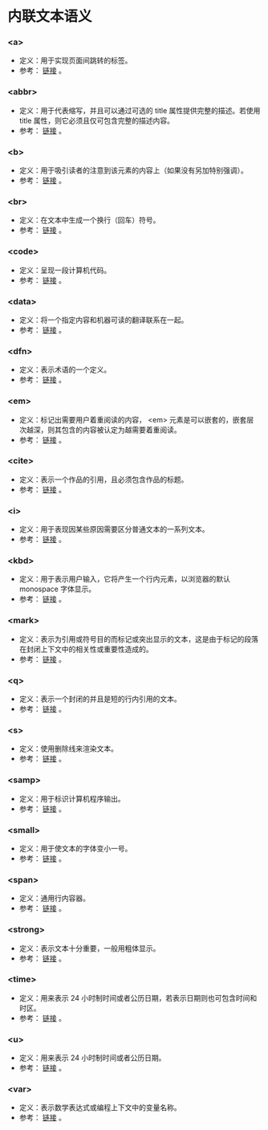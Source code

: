 # 内联文本语义

### \<a>

- 定义：用于实现页面间跳转的标签。
- 参考： [链接](https://developer.mozilla.org/zh-CN/docs/Web/HTML/Element/a) 。

### \<abbr>

- 定义：用于代表缩写，并且可以通过可选的 title 属性提供完整的描述。若使用 title 属性，则它必须且仅可包含完整的描述内容。
- 参考： [链接](https://developer.mozilla.org/zh-CN/docs/Web/HTML/Element/abbr) 。

### \<b>

- 定义：用于吸引读者的注意到该元素的内容上（如果没有另加特别强调）。
- 参考： [链接](https://developer.mozilla.org/zh-CN/docs/Web/HTML/Element/b) 。

### \<br>

- 定义：在文本中生成一个换行（回车）符号。
- 参考： [链接](https://developer.mozilla.org/zh-CN/docs/Web/HTML/Element/br) 。

### \<code>

- 定义：呈现一段计算机代码。
- 参考： [链接](https://developer.mozilla.org/zh-CN/docs/Web/HTML/Element/code) 。

### \<data>

- 定义：将一个指定内容和机器可读的翻译联系在一起。
- 参考： [链接](https://developer.mozilla.org/zh-CN/docs/Web/HTML/Element/data) 。

### \<dfn>

- 定义：表示术语的一个定义。
- 参考： [链接](https://developer.mozilla.org/zh-CN/docs/Web/HTML/Element/dfn) 。

### \<em>

- 定义：标记出需要用户着重阅读的内容， \<em> 元素是可以嵌套的，嵌套层次越深，则其包含的内容被认定为越需要着重阅读。
- 参考： [链接](https://developer.mozilla.org/zh-CN/docs/Web/HTML/Element/em) 。

### \<cite>

- 定义：表示一个作品的引用，且必须包含作品的标题。
- 参考： [链接](https://developer.mozilla.org/zh-CN/docs/Web/HTML/Element/cite) 。

### \<i>

- 定义：用于表现因某些原因需要区分普通文本的一系列文本。
- 参考： [链接](https://developer.mozilla.org/zh-CN/docs/Web/HTML/Element/i) 。

### \<kbd>

- 定义：用于表示用户输入，它将产生一个行内元素，以浏览器的默认 monospace 字体显示。
- 参考： [链接](https://developer.mozilla.org/zh-CN/docs/Web/HTML/Element/kbd) 。

### \<mark>

- 定义：表示为引用或符号目的而标记或突出显示的文本，这是由于标记的段落在封闭上下文中的相关性或重要性造成的。
- 参考： [链接](https://developer.mozilla.org/zh-CN/docs/Web/HTML/Element/mark) 。

### \<q>

- 定义：表示一个封闭的并且是短的行内引用的文本。
- 参考： [链接](https://developer.mozilla.org/zh-CN/docs/Web/HTML/Element/q) 。

### \<s>

- 定义：使用删除线来渲染文本。
- 参考： [链接](https://developer.mozilla.org/zh-CN/docs/Web/HTML/Element/s) 。

### \<samp>

- 定义：用于标识计算机程序输出。
- 参考： [链接](https://developer.mozilla.org/zh-CN/docs/Web/HTML/Element/samp) 。

### \<small>

- 定义：用于使文本的字体变小一号。
- 参考： [链接](https://developer.mozilla.org/zh-CN/docs/Web/HTML/Element/small) 。

### \<span>

- 定义：通用行内容器。
- 参考： [链接](https://developer.mozilla.org/zh-CN/docs/Web/HTML/Element/span) 。

### \<strong>

- 定义：表示文本十分重要，一般用粗体显示。
- 参考： [链接](https://developer.mozilla.org/zh-CN/docs/Web/HTML/Element/strong) 。

### \<time>

- 定义：用来表示 24 小时制时间或者公历日期，若表示日期则也可包含时间和时区。
- 参考： [链接](https://developer.mozilla.org/zh-CN/docs/Web/HTML/Element/time) 。

### \<u>

- 定义：用来表示 24 小时制时间或者公历日期。
- 参考： [链接](https://developer.mozilla.org/zh-CN/docs/Web/HTML/Element/u) 。

### \<var>

- 定义：表示数学表达式或编程上下文中的变量名称。
- 参考： [链接](https://developer.mozilla.org/zh-CN/docs/Web/HTML/Element/var) 。
